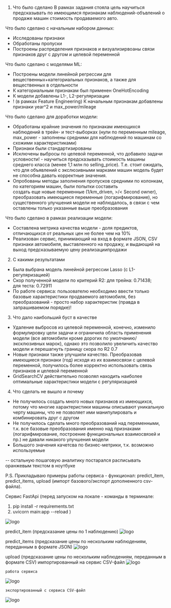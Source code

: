 
1. Что было сделано
В рамках задания стояла цель научиться предсказывать по имеющимся признакам наблюдений-объвлений о продаже машин стоимость продаваемого авто. 

Что было сделано с начальным набором данных:
* Исследованы признаки
* Обработаны пропуски
* Построены распределения признаков и визуализирвоаны связи признаков друг с другом и целевой переменной

Что было сделано с моделями ML:
* Построены модели линейной регрессии для вещественных+категориальных признаков, а также для вещественных в отдельности
* К категориальным признакам был применен OneHotEncoding
* К модели добавлены L1-, L2-регуляризации
* ! (в рамках Feature Engineering) К начальным признакам добавлены признаки year^2 и max_power/mileage

Что было сделано для доработки модели:
* Обработаны крайние значения по признакам имеющихся наблюдений в трейн- и тест-выборках (нули по переменным mileage, max_power - заполнены средними для наблюдений по машинам со схожими характеристиками)
* Признаки были стандартизированы
* Исключены выбросы по целевой переменной, что добавило задачи условности! - научиться предсказывать стоимость машины среднего класса (менее 1,1 млн по selling_price). Т.е. стоит ожидать, что для объявлений с экслюзивными марками машин модель будет не способна давать корректные значения.
* Опробованы методы заполнения пропусков средними по колонкам, по категориям машин, были попытки составить  
создать еще новые переменные (1/km_driven, >/< Second owner), преобразовать имеющиеся переменные (логарифмирование), но существенного улучшения модели не наблюдалось, в связи с чем оставлены только указанные выше преобразования

Что было сделано в рамках реализации модели:
* Составлена метрика качества модели - доля предиктов, отличающихся от реальных цен не более чем на 10% 
* Реализован сервис, принимающий на вход в формате JSON, CSV признаки автомобиля, выставленного на продажу, и выдающий на выход предсказываемую цену реализациипродажи

2. С какими результатами
* Была выбрана модель линейной регрессии Lasso (с L1-регуляризацией)
* Скор полученной модели по критерий R2: для трейна: 0.71438;  
                                         для теста:  0.72911
* По работе сервиса: пользователю необходимо ввести только базовые характеристики продваемого автомобиля, без преобразований - просто набор характеристик (правда в запрашиваемом порядке)!

3. Что дало наибольший буст в качестве
* Удаление выбросов из целевой переменной, конечно, изменило формулировку цели задачи и ограничила область применения модели (все автомобили кроме дорогих по умолчанию/эксклюзивных марок), однако это позволило увеличить качество модели и перешагнуть границу скора по R2 0.7
* Новые признаки также улучшили качество. Преобразовав имеющиеся признаки (год) исходя из их взаимосвязи с целевой переменной, получилось более корректно использовать связь признаков и целевой переменной
* GridSearchCV действительно позволял находить наиболее оптимальные характеристики модели с регуляризацией

4. Что сделать не вышло и почему
* Не получилось создать много новых признаков из имеющихся, потому что многие характеристики машины описывают уникальную черту машины, что не позволяет ими манипулировать и комбинировать друг с другом
* Не получилось сделать много преобразований над переменными, т.к. все базовые преобразования именно над признаками (логарифмирование, построение функциональных взаимосвязей и пр.) не давали никакого улучшения модели
* Большого значения качетсва по бизнес-метрики, т.к. возможно используемые 

-- остальную пошаговую аналитику постарался расписывать оранжевым текстом в ноутбуке

P.S. Прикладываю примеры работы сервиса - функционал: predict_item, predict_items, upload (импорт базового/экспорт дополненного csv-файла).

Сервис FastApi 
(перед запуском на локале - команды в терминале: 
1. pip install -r requirements.txt
2. uvicorn main:app --reload )

![logo](https://rawgit.com/gojuno/minimock/master/screenshots/inner_interface.png)

predict_item (предсказание цены по 1 наблюдению)
![logo](https://rawgit.com/gojuno/minimock/master/screenshots/predict_item.png)

predict_items (предсказание цены по нескольким наблюдениям, переданным в формате JSON)
![logo](https://rawgit.com/gojuno/minimock/master/screenshots/predict_items.png)

upload (предсказание цены по нескольким наблюдениям, переданным в формате CSV)
    импортированный на сервис CSV-файл
![logo](https://rawgit.com/gojuno/minimock/master/screenshots/csv_file_example.png)

    работа сервиса
![logo](https://rawgit.com/gojuno/minimock/master/screenshots/upload.png)

    экспортированный с сервиса CSV-файл
![logo](https://rawgit.com/gojuno/minimock/master/screenshots/csv_output.png)


